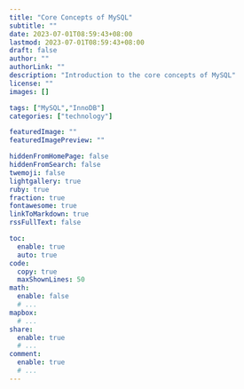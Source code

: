 ```yaml
---
title: "Core Concepts of MySQL"
subtitle: ""
date: 2023-07-01T08:59:43+08:00
lastmod: 2023-07-01T08:59:43+08:00
draft: false
author: ""
authorLink: ""
description: "Introduction to the core concepts of MySQL"
license: ""
images: []

tags: ["MySQL","InnoDB"]
categories: ["technology"]

featuredImage: ""
featuredImagePreview: ""

hiddenFromHomePage: false
hiddenFromSearch: false
twemoji: false
lightgallery: true
ruby: true
fraction: true
fontawesome: true
linkToMarkdown: true
rssFullText: false

toc:
  enable: true
  auto: true
code:
  copy: true
  maxShownLines: 50
math:
  enable: false
  # ...
mapbox:
  # ...
share:
  enable: true
  # ...
comment:
  enable: true
  # ...
---
```


<!--more-->